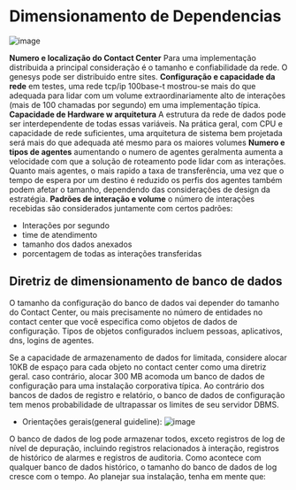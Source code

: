 # Dimensionamento de Dependencias
![image](https://user-images.githubusercontent.com/52088444/151961586-40a84aeb-4ef5-4d55-a499-6e3b02c144f0.png)
         
**Numero e localização do Contact Center** Para uma implementação distribuida a principal consideração é o tamanho e confiabilidade da rede. O genesys pode ser distribuido entre sites.
**Configuração e capacidade da rede**  em testes, uma rede tcp/ip 100base-t mostrou-se mais do que adequada para lidar com um volume extraordinariamente alto de interações (mais de 100 chamadas por segundo) em uma implementação típica.
**Capacidade de Hardware w arquitetura** A estrutura da rede de dados pode ser interdependente de todas essas variáveis. Na prática geral, com CPU e capacidade de rede suficientes, uma arquitetura de sistema bem projetada será mais do que adequada até mesmo para os maiores volumes
**Numero e tipos de agentes** aumentando o numero de agentes geralmenta aumenta a velocidade com que a solução de roteamento pode lidar com as interações. Quanto mais agentes, o mais rapido a taxa de transferência, uma vez que o tempo de espera por um destino é reduzido os perfis dos agentes também podem afetar o tamanho, dependendo das considerações de design da estratégia.
**Padrões de interação e volume**  o número de interações recebidas são considerados juntamente com certos padrões: 
- Interações por segundo
- time de atendimento
- tamanho dos dados anexados
- porcentagem de todas as interações transferidas

## Diretriz de dimensionamento de banco de dados

O tamanho da configuração do banco de dados vai depender do tamanho do Contact Center, ou mais precisamente no número de entidades no contact center que você especifica como objetos de dados de configuração. Tipos de objetos configurados incluem pessoas, aplicativos, dns, logins de agentes.

Se a capacidade de armazenamento de dados for limitada, considere alocar 10KB de espaço para cada objeto no contact center como uma diretriz geral. 
caso contrário, alocar 300 MB acomoda um banco de dados de configuração para uma instalação corporativa típica. Ao contrário dos bancos de dados de registro e relatório, o banco de dados de configuração tem menos probabilidade de ultrapassar os limites de seu servidor DBMS.

- Orientações gerais(general guideline):
![image](https://user-images.githubusercontent.com/52088444/151965968-f01452ec-e5ec-4008-bb93-2519a1740371.png)

O banco de dados de log pode armazenar todos, exceto registros de log de nível de depuração, incluindo registros relacionados à interação, registros de histórico de alarmes e registros de auditoria. Como acontece com qualquer banco de dados histórico, o tamanho do banco de dados de log cresce com o tempo. Ao planejar sua instalação, tenha em mente que:
